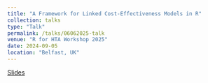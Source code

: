 ```yaml
---
title: "A Framework for Linked Cost-Effectiveness Models in R"
collection: talks
type: "Talk"
permalink: /talks/06062025-talk
venue: "R for HTA Workshop 2025"
date: 2024-09-05
location: "Belfast, UK"
---
```


[Slides](https://6844672510b36e45094c686c--peaceful-kleicha-5ea963.netlify.app/#/title-slide)

